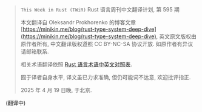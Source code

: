 <!-- ---
author: Oleksandr Prokhorenko, translated by Hantong Chen
title: "Rust 类型系统: 从 GAT 到类型擦除的深入探讨"
pubDatetime: 2025-04-19T23:00:00.000+08:00
# modDatetime:
featured: true
draft: false
tags:
  - rust
  - translation
  - twir
description: ""
--- -->

> `This Week in Rust (TWiR)` Rust 语言周刊中文翻译计划, 第 595 期
>
> 本文翻译自 Oleksandr Prokhorenko 的博客文章 [https://minikin.me/blog/rust-type-system-deep-dive](https://minikin.me/blog/rust-type-system-deep-dive), 英文原文版权由原作者所有, 中文翻译版权遵照 CC BY-NC-SA 协议开放. 如原作者有异议请邮箱联系.
>
> 相关术语翻译依照 [Rust 语言术语中英文对照表](https://i.han.rs/glossary/rust-glossary).
>
> 囿于译者自身水平, 译文虽已力求准确, 但仍可能词不达意, 欢迎批评指正.
>
> 2025 年 4 月 19 日晚, 于北京.

(翻译中)
